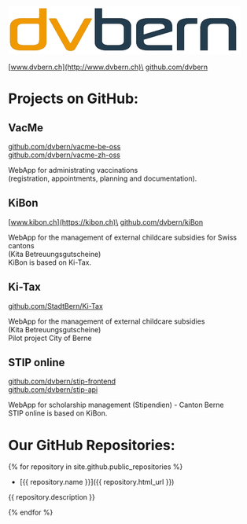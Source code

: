 ![](dvbern.png?raw=true)

[www.dvbern.ch](http://www.dvbern.ch)\
[github.com/dvbern](http://github.com/dvbern)


# Projects on GitHub:
## VacMe
[github.com/dvbern/vacme-be-oss](https://github.com/dvbern/vacme-be-oss)\
[github.com/dvbern/vacme-zh-oss](https://github.com/dvbern/vacme-zh-oss)

WebApp for administrating vaccinations\
(registration, appointments, planning and documentation).
    
## KiBon
[www.kibon.ch](https://kibon.ch)\
[github.com/dvbern/kiBon](https://github.com/dvbern/kiBon)

WebApp for the management of external childcare subsidies for Swiss cantons\
(Kita Betreuungsgutscheine)\
KiBon is based on Ki-Tax.
   
## Ki-Tax
[github.com/StadtBern/Ki-Tax](https://github.com/StadtBern/Ki-Tax)

WebApp for the management of external childcare subsidies\
(Kita Betreuungsgutscheine)\
Pilot project City of Berne
   
## STIP online
   
[github.com/dvbern/stip-frontend](https://github.com/dvbern/stip-frontend)\
[github.com/dvbern/stip-api](https://github.com/dvbern/stip-api)
   
WebApp for scholarship management (Stipendien) - Canton Berne\
STIP online is based on KiBon.


# Our GitHub Repositories:

{% for repository in site.github.public_repositories %}

  * [{{ repository.name }}]({{ repository.html_url }})
  
   {{ repository.description }}

{% endfor %}
